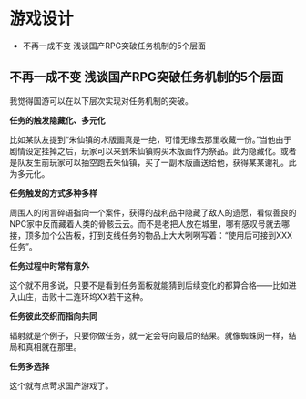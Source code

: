 # 游戏设计

<!-- MarkdownTOC -->

- 不再一成不变 浅谈国产RPG突破任务机制的5个层面

<!-- /MarkdownTOC -->


## 不再一成不变 浅谈国产RPG突破任务机制的5个层面

我觉得国游可以在以下层次实现对任务机制的突破。

**任务的触发隐藏化、多元化**

比如某队友提到“朱仙镇的木版画真是一绝，可惜无缘去那里收藏一份。”当他由于剧情设定挂掉之后，玩家可以来到朱仙镇购买木版画作为祭品。此为隐藏化。或者是队友生前玩家可以抽空跑去朱仙镇，买了一副木版画送给他，获得某某谢礼。此为多元化。

**任务触发的方式多种多样**

周围人的闲言碎语指向一个案件，获得的战利品中隐藏了敌人的遗愿，看似善良的NPC家中反而藏着人类的骨骸云云。而不是老把人放在城里，哪有感叹号就去哪接，顶多加个公告板，打到支线任务的物品上大大咧咧写着：“使用后可接到XXX任务”。

**任务过程中时常有意外**

这个就不用多说，只要不是看到任务面板就能猜到后续变化的都算合格——比如进入山庄，击败十二连环坞XX若干这种。

**任务彼此交织而指向共同**

辐射就是个例子，只要你做任务，就一定会导向最后的结果。就像蜘蛛网一样，结局和真相就在那里。

**任务多选择**

这个就有点苛求国产游戏了。

